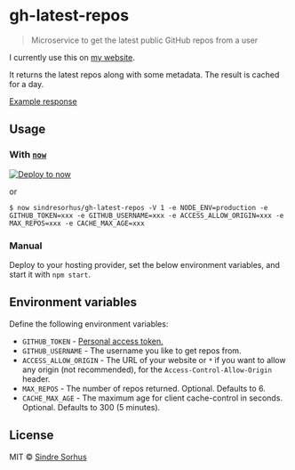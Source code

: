 # gh-latest-repos

> Microservice to get the latest public GitHub repos from a user

I currently use this on [my website](https://sindresorhus.com/#projects).

It returns the latest repos along with some metadata. The result is cached for a day.

[Example response](example-response.json)


## Usage

### With [`now`](https://now.sh)

[![Deploy to now](https://deploy.now.sh/static/button.svg)](https://deploy.now.sh/?repo=https://github.com/sindresorhus/gh-latest-repos&env=GITHUB_TOKEN&env=GITHUB_USERNAME&env=ACCESS_ALLOW_ORIGIN&env=MAX_REPOS&env=CACHE_MAX_AGE)

or

```
$ now sindresorhus/gh-latest-repos -V 1 -e NODE_ENV=production -e GITHUB_TOKEN=xxx -e GITHUB_USERNAME=xxx -e ACCESS_ALLOW_ORIGIN=xxx -e MAX_REPOS=xxx -e CACHE_MAX_AGE=xxx
```

### Manual

Deploy to your hosting provider, set the below environment variables, and start it with `npm start`.


## Environment variables

Define the following environment variables:

- `GITHUB_TOKEN` - [Personal access token.](https://github.com/settings/tokens/new?description=gh-latest-repos)
- `GITHUB_USERNAME` - The username you like to get repos from.
- `ACCESS_ALLOW_ORIGIN` - The URL of your website or `*` if you want to allow any origin (not recommended), for the `Access-Control-Allow-Origin` header.
- `MAX_REPOS` - The number of repos returned. Optional. Defaults to 6.
- `CACHE_MAX_AGE` - The maximum age for client cache-control in seconds. Optional. Defaults to 300 (5 minutes).


## License

MIT © [Sindre Sorhus](https://sindresorhus.com)
